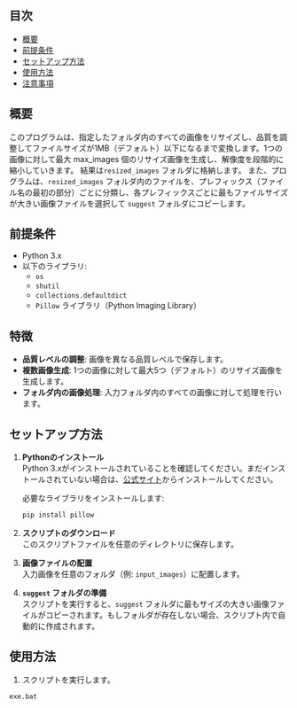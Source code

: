 ## 目次

- [概要](#概要)
- [前提条件](#前提条件)
- [セットアップ方法](#セットアップ方法)
- [使用方法](#使用方法)
- [注意事項](#注意事項)

## 概要

このプログラムは、指定したフォルダ内のすべての画像をリサイズし、品質を調整してファイルサイズが1MB（デフォルト）以下になるまで変換します。1つの画像に対して最大 max_images 個のリサイズ画像を生成し、解像度を段階的に縮小していきます。
結果は`resized_images` フォルダに格納します。
また、プログラムは、`resized_images` フォルダ内のファイルを、プレフィックス（ファイル名の最初の部分）ごとに分類し、各プレフィックスごとに最もファイルサイズが大きい画像ファイルを選択して `suggest` フォルダにコピーします。

## 前提条件

- Python 3.x
- 以下のライブラリ:
  - `os`
  - `shutil`
  - `collections.defaultdict`
  - `Pillow` ライブラリ（Python Imaging Library）

## 特徴
- **品質レベルの調整**: 画像を異なる品質レベルで保存します。
- **複数画像生成**: 1つの画像に対して最大5つ（デフォルト）のリサイズ画像を生成します。
- **フォルダ内の画像処理**: 入力フォルダ内のすべての画像に対して処理を行います。

## セットアップ方法

1. **Pythonのインストール**  
   Python 3.xがインストールされていることを確認してください。まだインストールされていない場合は、[公式サイト](https://www.python.org/downloads/)からインストールしてください。

   必要なライブラリをインストールします:
    ```bash
    pip install pillow
    ```

2. **スクリプトのダウンロード**  
   このスクリプトファイルを任意のディレクトリに保存します。

3. **画像ファイルの配置**  
   入力画像を任意のフォルダ（例: `input_images`）に配置します。

4. **`suggest` フォルダの準備**  
   スクリプトを実行すると、`suggest` フォルダに最もサイズの大きい画像ファイルがコピーされます。もしフォルダが存在しない場合、スクリプト内で自動的に作成されます。

## 使用方法

1. スクリプトを実行します。

```bat
exe.bat
